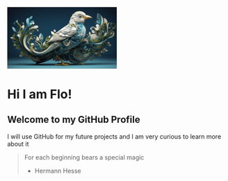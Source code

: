<img src="wallpaper-8745805_1920.jpg" alt="Bild" style="width:50%;">

# Hi I am Flo!

## Welcome to my GitHub Profile


I will use GitHub for my future projects and I am very curious to
learn more about it

> For each beginning bears a special magic
> - Hermann Hesse
